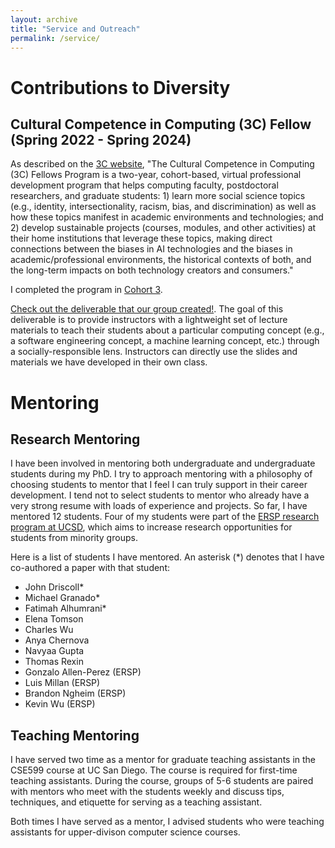 ```yaml
---
layout: archive
title: "Service and Outreach"
permalink: /service/
---
```


# Contributions to Diversity

## Cultural Competence in Computing (3C) Fellow (Spring 2022 - Spring 2024)

As described on the [3C website](https://identity.cs.duke.edu/fellows.html), "The Cultural Competence in Computing (3C) Fellows Program is a two-year, cohort-based, virtual professional development program that helps computing faculty, postdoctoral researchers, and graduate students: 1) learn more social science topics (e.g., identity, intersectionality, racism, bias, and discrimination) as well as how these topics manifest in academic environments and technologies; and 2) develop sustainable projects (courses, modules, and other activities) at their home institutions that leverage these topics, making direct connections between the biases in AI technologies and the biases in academic/professional environments, the historical contexts of both, and the long-term impacts on both technology creators and consumers."

I completed the program in [Cohort 3](https://docs.google.com/spreadsheets/u/1/d/e/2PACX-1vQagXeyFHJ40QPGYQnjX-9zYMIjbvPpJNZm3_W6OMxbLVt1D7raE5C69Rxp70r3Rk4ziA4HHSjArgpZ/pubhtml#). 

[Check out the deliverable that our group created!](https://morethancode.ucsd.edu/). The goal of this deliverable is to provide instructors with a lightweight set of lecture materials to teach their students about a particular computing concept (e.g., a software engineering concept, a machine learning concept, etc.) through a socially-responsible lens. Instructors can directly use the slides and materials we have developed in their own class. 

# Mentoring

## Research Mentoring

I have been involved in mentoring both undergraduate and undergraduate students during my PhD. I try to approach mentoring with a philosophy of choosing students to mentor that I feel I can truly support in their career development. I tend not to select students to mentor who already have a very strong resume with loads of experience and projects. So far, I have mentored 12 students. Four of my students were part of the [ERSP research program at UCSD](https://sites.google.com/ucsd.edu/ersp/home), which aims to increase research opportunities for students from minority groups.

Here is a list of students I have mentored. An asterisk (*) denotes that I have co-authored a paper with that student:

* John Driscoll*
* Michael Granado*
* Fatimah Alhumrani*
* Elena Tomson
* Charles Wu 
* Anya Chernova
* Navyaa Gupta
* Thomas Rexin
* Gonzalo Allen-Perez (ERSP)
* Luis Millan (ERSP)
* Brandon Ngheim (ERSP)
* Kevin Wu (ERSP)

## Teaching Mentoring

I have served two time as a mentor for graduate teaching assistants in the CSE599 course at UC San Diego. The course is required for first-time teaching assistants. During the course, groups of 5-6 students are paired with mentors who meet with the students weekly and discuss tips, techniques, and etiquette for serving as a teaching assistant.

Both times I have served as a mentor, I advised students who were teaching assistants for upper-divison computer science courses.
